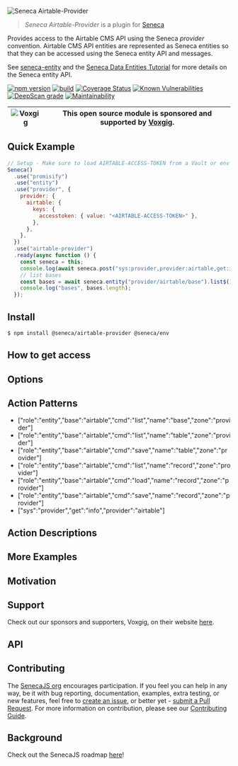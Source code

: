 ![Seneca Airtable-Provider](http://senecajs.org/files/assets/seneca-logo.png)

> _Seneca Airtable-Provider_ is a plugin for [Seneca](http://senecajs.org)

Provides access to the Airtable CMS API using the Seneca _provider_
convention. Airtable CMS API entities are represented as Seneca entities so
that they can be accessed using the Seneca entity API and messages.

See [seneca-entity](senecajs/seneca-entity) and the [Seneca Data
Entities
Tutorial](https://senecajs.org/docs/tutorials/understanding-data-entities.html) for more details on the Seneca entity API.

[![npm version](https://img.shields.io/npm/v/@seneca/airtable-provider.svg)](https://npmjs.com/package/@seneca/airtable-provider)
[![build](https://github.com/senecajs/seneca-airtable-provider/actions/workflows/build.yml/badge.svg)](https://github.com/senecajs/seneca-airtable-provider/actions/workflows/build.yml)
[![Coverage Status](https://coveralls.io/repos/github/senecajs/seneca-airtable-provider/badge.svg?branch=main)](https://coveralls.io/github/senecajs/seneca-airtable-provider?branch=main)
[![Known Vulnerabilities](https://snyk.io/test/github/senecajs/seneca-airtable-provider/badge.svg)](https://snyk.io/test/github/senecajs/seneca-airtable-provider)
[![DeepScan grade](https://deepscan.io/api/teams/5016/projects/19462/branches/505954/badge/grade.svg)](https://deepscan.io/dashboard#view=project&tid=5016&pid=19462&bid=505954)
[![Maintainability](https://api.codeclimate.com/v1/badges/f76e83896b731bb5d609/maintainability)](https://codeclimate.com/github/senecajs/seneca-airtable-provider/maintainability)

| ![Voxgig](https://www.voxgig.com/res/img/vgt01r.png) | This open source module is sponsored and supported by [Voxgig](https://www.voxgig.com). |
| ---------------------------------------------------- | --------------------------------------------------------------------------------------- |

## Quick Example

```js
// Setup - Make sure to load AIRTABLE-ACCESS-TOKEN from a Vault or env variable.
Seneca()
  .use("promisify")
  .use("entity")
  .use("provider", {
    provider: {
      airtable: {
        keys: {
          accesstoken: { value: "<AIRTABLE-ACCESS-TOKEN>" },
        },
      },
    },
  })
  .use("airtable-provider")
  .ready(async function () {
    const seneca = this;
    console.log(await seneca.post("sys:provider,provider:airtable,get:info"));
    // list bases
    const bases = await seneca.entity("provider/airtable/base").list$();
    console.log("bases", bases.length);
  });
```

## Install

```sh
$ npm install @seneca/airtable-provider @seneca/env
```

## How to get access

## Options

## Action Patterns

- ["role":"entity","base":"airtable","cmd":"list","name":"base","zone":"provider"]
- ["role":"entity","base":"airtable","cmd":"list","name":"table","zone":"provider"]
- ["role":"entity","base":"airtable","cmd":"save","name":"table","zone":"provider"]
- ["role":"entity","base":"airtable","cmd":"list","name":"record","zone":"provider"]
- ["role":"entity","base":"airtable","cmd":"load","name":"record","zone":"provider"]
- ["role":"entity","base":"airtable","cmd":"save","name":"record","zone":"provider"]
- ["sys":"provider","get":"info","provider":"airtable"]

## Action Descriptions

## More Examples

## Motivation

## Support

Check out our sponsors and supporters, Voxgig, on their website [here](https://www.voxgig.com).

## API

## Contributing

The [SenecaJS org](http://senecajs.org/) encourages participation. If you feel you can help in any way, be
it with bug reporting, documentation, examples, extra testing, or new features, feel free
to [create an issue](https://github.com/senecajs/seneca-maintain/issues/new), or better yet - [submit a Pull Request](https://github.com/senecajs/seneca-maintain/pulls). For more
information on contribution, please see our [Contributing Guide](http://senecajs.org/contribute).

## Background

Check out the SenecaJS roadmap [here](https://senecajs.org/roadmap/)!
